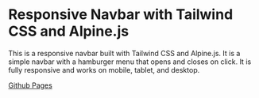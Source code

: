 # Responsive Navbar with Tailwind CSS and Alpine.js

This is a responsive navbar built with Tailwind CSS and Alpine.js. It is a simple navbar with a hamburger menu that opens and closes on click. It is fully responsive and works on mobile, tablet, and desktop.

[Github Pages](https://arifbudimanarrosyid.github.io/responsive-navbar-tailwindcss-and-aplinejs/)